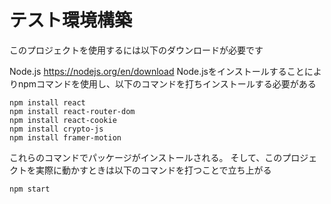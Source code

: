 
# テスト環境構築
このプロジェクトを使用するには以下のダウンロードが必要です

Node.js     https://nodejs.org/en/download
Node.jsをインストールすることによりnpmコマンドを使用し、以下のコマンドを打ちインストールする必要がある
```
npm install react
npm install react-router-dom
npm install react-cookie
npm install crypto-js
npm install framer-motion
```

これらのコマンドでパッケージがインストールされる。
そして、このプロジェクトを実際に動かすときは以下のコマンドを打つことで立ち上がる

```
npm start
```
